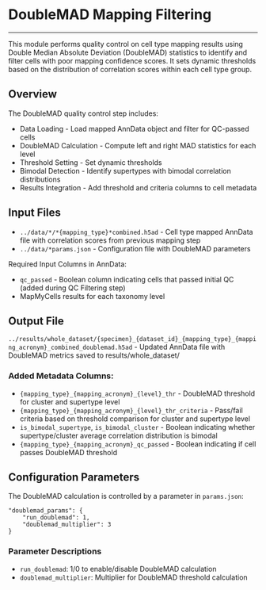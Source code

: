 # DoubleMAD Mapping Filtering
---
This module performs quality control on cell type mapping results using Double Median Absolute Deviation (DoubleMAD) statistics to identify and filter cells with poor mapping confidence scores. It sets dynamic thresholds based on the distribution of correlation scores within each cell type group.

## Overview
The DoubleMAD quality control step includes:

- Data Loading - Load mapped AnnData object and filter for QC-passed cells
- DoubleMAD Calculation - Compute left and right MAD statistics for each level
- Threshold Setting - Set dynamic thresholds
- Bimodal Detection - Identify supertypes with bimodal correlation distributions
- Results Integration - Add threshold and criteria columns to cell metadata

## Input Files

- `../data/*/*{mapping_type}*combined.h5ad` - Cell type mapped AnnData file with correlation scores from previous mapping step
- `../data/*params.json` - Configuration file with DoubleMAD parameters

Required Input Columns in AnnData:

- `qc_passed` - Boolean column indicating cells that passed initial QC (added during QC Filtering step)
-  MapMyCells results for each taxonomy level

## Output File
`../results/whole_dataset/{specimen}_{dataset_id}_{mapping_type}_{mapping_acronym}_combined_doublemad.h5ad` - Updated AnnData file with DoubleMAD metrics saved to results/whole_dataset/

### Added Metadata Columns:

- `{mapping_type}_{mapping_acronym}_{level}_thr` - DoubleMAD threshold for cluster and supertype level
- `{mapping_type}_{mapping_acronym}_{level}_thr_criteria` - Pass/fail criteria based on threshold comparison for cluster and supertype level
- `is_bimodal_supertype`, `is_bimodal_cluster` - Boolean indicating whether supertype/cluster average correlation distribution is bimodal
- `{mapping_type}_{mapping_acronym}_qc_passed` - Boolean indicating if cell passes DoubleMAD threshold


## Configuration Parameters
The DoubleMAD calculation is controlled by a parameter in `params.json`:

    "doublemad_params": {
        "run_doublemad": 1,
        "doublemad_multiplier": 3
    }
  
### Parameter Descriptions

- `run_doublemad`: 1/0 to enable/disable DoubleMAD calculation
- `doublemad_multiplier`: Multiplier for DoubleMAD threshold calculation
